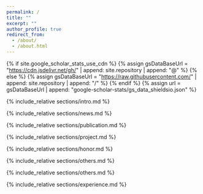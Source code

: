 ```yaml
---
permalink: /
title: ""
excerpt: ""
author_profile: true
redirect_from: 
  - /about/
  - /about.html
---
```


{% if site.google_scholar_stats_use_cdn %}
{% assign gsDataBaseUrl = "https://cdn.jsdelivr.net/gh/" | append: site.repository | append: "@" %}
{% else %}
{% assign gsDataBaseUrl = "https://raw.githubusercontent.com/" | append: site.repository | append: "/" %}
{% endif %}
{% assign url = gsDataBaseUrl | append: "google-scholar-stats/gs_data_shieldsio.json" %}

<span class='anchor' id='about-me'></span>

{% include_relative sections/intro.md %}

{% include_relative sections/news.md %}

{% include_relative sections/publication.md %}

{% include_relative sections/project.md %}

{% include_relative sections/honor.md %}

{% include_relative sections/others.md %}

{% include_relative sections/others.md %}

{% include_relative sections/experience.md %}